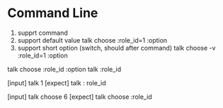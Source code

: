 # Command Line

1. supprt command 
2. support  default value
  talk choose :role_id=1 :option
3. support short option (switch, should after command)
  talk choose -v :role_id=1 :option

  


talk choose :role_id :option
talk :role_id

[input]   talk 1 
[expect]  talk : role_id


[input]   talk choose 6
[expect]  talk choose :role_id
